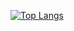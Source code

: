 [![Top Langs](https://github-readme-stats.vercel.app/api/top-langs/?username=BISOON&layout=compact&theme=dark)](https://github.com/anuraghazra/github-readme-stats)
